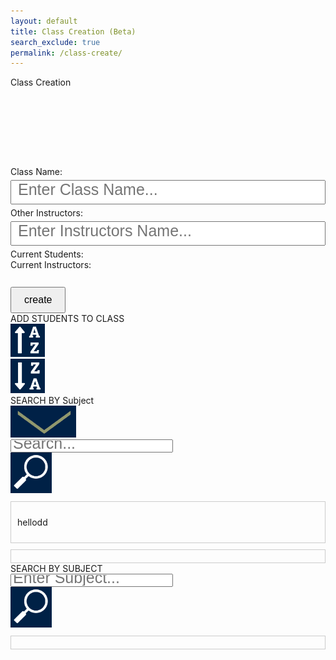 ```yaml
---
layout: default
title: Class Creation (Beta)
search_exclude: true
permalink: /class-create/
---
```

<!DOCTYPE html>
<html lang="en">
<head>
    <meta charset="UTF-8">
    <title>Create a Class</title>
    <style>
        ::placeholder {
            font-size: 25px;
        }
        .classtitle {
            width: 100px; /* Set the width to 100px */
            margin: 10 auto; /* Center the element */
        }
        .inputis {
            width: 100%;
            padding: 10px;
            margin: 5px 0;
            box-sizing: border-box;
        }
        .createbutt {
            padding: 10px 20px;
            font-size: 16px;
            margin-top: 10px;
            cursor: pointer;
        }
        .whitebox {
            border: 1px solid #ccc;
            padding: 10px;
            margin-top: 10px;
            max-height: 200px;
            overflow-y: auto;
        }
        .person-div {
            padding: 5px;
            border-bottom: 1px solid #eee;
        }
    </style>
</head>
<body>
<div class="classflex-container">
    <div class="bigpapa">
        <div>
            <div class="classperiodcreation">
                <div id="classtitle" style="width: 850px;">Class Creation</div>
                <div style="padding-top: 25%;">
                    <label>Class Name:
                        <input id="className" class="inputis" placeholder="Enter Class Name...">
                    </label><br>
                </div>
                <div>
                    <label>Other Instructors:
                        <input id="Teachers" class="inputis" placeholder="Enter Instructors Name...">
                    </label><br>
                </div>
                <div>Current Students:
                    <div id="curStu"><!--Insert stuff here--></div>
                </div>
                <div>Current Instructors:
                    <div id="curIns"><!--Insert stuff here--></div>
                    <br>
                </div>
            </div>
            <input class="createbutt" type="button" value="create" id="createButton">
        </div>
        <div class="addstudents">
            <div class="toolbarss">
                <div id="stupiddiv">
                    <div>ADD STUDENTS TO CLASS</div>
                </div>
                <div style="width: 11%;">
                    <img class="hater" src="../images/a-z.png" onclick="sortStudents('asc')">
                </div>
                <div style="width: 11%;">
                    <img class="hater" src="../images/z-a.png" onclick="sortStudents('desc')">
                </div>
            </div>
            <div class="toolbarss">
                <div id="stupiddiv">
                    <div>SEARCH BY Subject</div>
                    <img id="arrow" src="../images/arrow.png">
                </div>
                <input id="subjectInput" style="width: 50%;" placeholder="Search..." oninput="getPersonsBySubject()">
                <div style="width: 13%;">
                    <img class="hater" src="../images/searchIcon.png">
                </div>
            </div>
            <div class="whitebox" id="studentList">
                <p>hellodd</p>  <!--This is gonna have all the classes appear, I don't know how to do that-->
            </div>
            <div class="whitebox" id="subjectList">
                <!-- Results will be inserted here -->
            </div>
            <div class="toolbarss">
                <div id="stupiddiv">
                    <div>SEARCH BY SUBJECT</div>
                </div>
                <input id="subjectInput" style="width: 50%;" placeholder="Enter Subject..." oninput="getPersonsBySubject()">
                <div style="width: 13%;">
                    <img class="hater" src="../images/searchIcon.png" onclick="getPersonsBySubject()">
                </div>
            </div>
            <div class="whitebox" id="subjectList">
                <!-- Results will be inserted here -->
            </div>
        </div>
    </div>
    <br><br><br><br><br><br><br><br>
</div>
<script>
    var local = "http://localhost:8911";
    var deployed = "https://jcc.stu.nighthawkcodingsociety.com";
    document.getElementById('createButton').addEventListener('click', function() {
        const className = document.getElementById('className').value;
        const teachers = document.getElementById('Teachers').value;
        alert('Class Name: ' + className + '\nInstructors: ' + teachers);
        // Add your logic to handle the creation of the class here
    });

    function sortStudents(order) {
        // Add your logic to sort students here
        alert('Sorting students in ' + order + ' order');
    }

    function searchStudents() {
        // Add your logic to search students here
        const query = document.getElementById('studentsearc').value;
        alert('Searching for: ' + query);
    }

    function getPersonsBySubject() {
        const subject = document.getElementById('subjectInput').value.trim();
        if (subject.length < 1) {
            document.getElementById('subjectList').innerHTML = ''; // Clear the list if input is empty
            return;
        }

        fetch(`${local}/api/person/getBySubject/${subject}`, {
            method: 'GET',
            mode: 'cors', // no-cors, *cors, same-origin
            cache: 'no-cache', // *default, no-cache, reload, force-cache, only-if-cached
            credentials: 'include', // include, *same-origin, omit
            headers: {
                "content-type": "application/json",
            },
        })
        .then(response => {
            if (!response.ok) {
                throw new Error('Network response was not ok');
            }
            return response.json();
        })
        .then(data => {
            // Handle fetched person data here
            console.log(data);
            const subjectList = document.getElementById('subjectList');
            subjectList.innerHTML = '';
            if (data.length === 0) {
                subjectList.textContent = 'No persons found for the given subject.';
            } else {
                data.forEach(person => {
                    console.log(person);
                    const personDiv = document.createElement('div');
                    personDiv.className = 'person-div';
                    personDiv.textContent = `Name: ${person.name}, Email: ${person.email}`;
                    subjectList.appendChild(personDiv);
                });
            }
        })
        .catch(error => {
            console.error('Error fetching persons by subject:', error);
        });
    }
</script>
</body>
</html>
